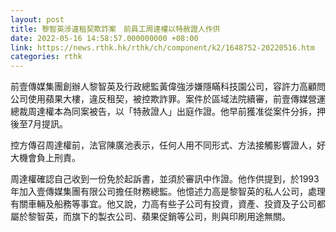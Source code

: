 ```yaml
---
layout: post
title: 黎智英涉違租契欺詐案　前員工周達權以特赦證人作供
date: 2022-05-16 14:58:57.000000000 +08:00
link: https://news.rthk.hk/rthk/ch/component/k2/1648752-20220516.htm
categories: rthk
---
```


前壹傳媒集團創辦人黎智英及行政總監黃偉強涉嫌隱瞞科技園公司，容許力高顧問公司使用蘋果大樓，違反租契，被控欺詐罪。案件於區域法院續審，前壹傳媒營運總裁周達權本為同案被告，以「特赦證人」出庭作證。他早前獲准從案件分拆，押後至7月提訊。

控方傳召周達權前，法官陳廣池表示，任何人用不同形式、方法接觸影響證人，好大機會負上刑責。

周達權確認自己收到一份免於起訴書，並須於審訊中作證。他作供提到，於1993年加入壹傳媒集團有限公司擔任財務總監。他憶述力高是黎智英的私人公司，處理有關車輛及船務等事宜。他又說，力高有些子公司有投資，資產、投資及子公司都屬於黎智英，而旗下的製衣公司、蘋果促銷等公司，則與印刷用途無關。

